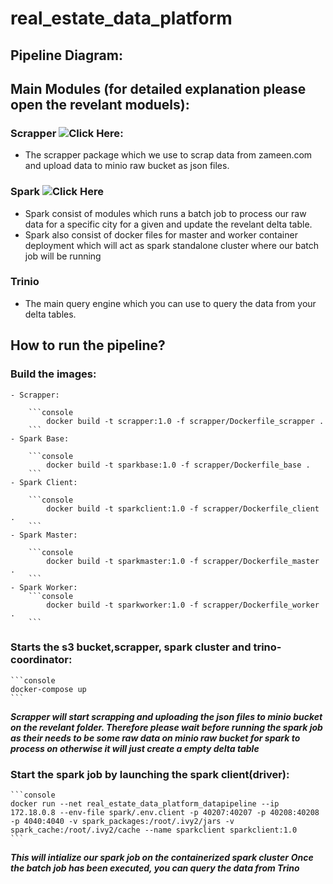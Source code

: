 # real_estate_data_platform

## Pipeline Diagram:


## Main Modules (for detailed explanation please open the revelant moduels):

### Scrapper ![Click Here](https://github.com/keenborder786/real_estate_data_platform/blob/main/scrapper):

- The scrapper package which we use to scrap data from zameen.com and upload data to minio raw bucket as json files. 


### Spark ![Click Here](https://github.com/keenborder786/real_estate_data_platform/blob/main/spark)

- Spark consist of modules which runs a batch job to process our raw data for a specific city for a given and update the revelant delta table.
- Spark also consist of docker files for master and worker container deployment which will act as spark standalone cluster where our batch job will be running 

### Trinio

- The main query engine which you can use to query the data from your delta tables.

## How to run the pipeline?

### Build the images:
    - Scrapper:

        ```console
            docker build -t scrapper:1.0 -f scrapper/Dockerfile_scrapper .
        ```
    - Spark Base:

        ```console
            docker build -t sparkbase:1.0 -f scrapper/Dockerfile_base .
        ```
    - Spark Client:

        ```console
            docker build -t sparkclient:1.0 -f scrapper/Dockerfile_client .
        ```
    - Spark Master:

        ```console
            docker build -t sparkmaster:1.0 -f scrapper/Dockerfile_master .
        ```
    - Spark Worker:
        ```console
            docker build -t sparkworker:1.0 -f scrapper/Dockerfile_worker .
        ```

### Starts the s3 bucket,scrapper, spark cluster and trino-coordinator:
    
    ```console
    docker-compose up
    ```
***Scrapper will start scrapping and uploading the json files to minio bucket on the revelant folder. Therefore please wait before running the spark job as their needs to be some raw data on minio raw bucket for spark to process on otherwise it will just create a empty delta table***

### Start the spark job by launching the spark client(driver):

    ```console
    docker run --net real_estate_data_platform_datapipeline --ip 172.18.0.8 --env-file spark/.env.client -p 40207:40207 -p 40208:40208 -p 4040:4040 -v spark_packages:/root/.ivy2/jars -v spark_cache:/root/.ivy2/cache --name sparkclient sparkclient:1.0
    ```
***This will intialize our spark job on the containerized spark cluster***
***Once the batch job has been executed, you can query the data from Trino***